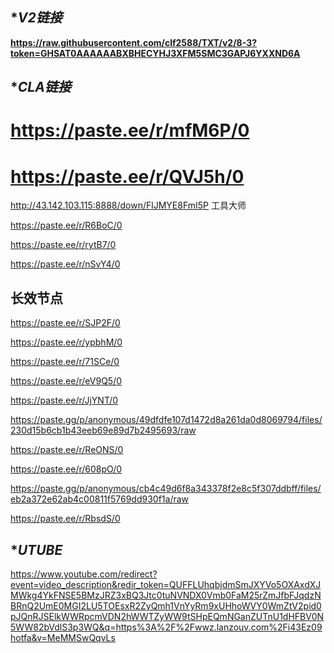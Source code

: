 ## **V2链接*

**https://raw.githubusercontent.com/clf2588/TXT/v2/8-3?token=GHSAT0AAAAAABXBHECYHJ3XFM5SMC3GAPJ6YXXND6A**

## **CLA链接*

# https://paste.ee/r/mfM6P/0

# https://paste.ee/r/QVJ5h/0

http://43.142.103.115:8888/down/FlJMYE8FmI5P 工具大师

https://paste.ee/r/R6BoC/0

https://paste.ee/r/rytB7/0

https://paste.ee/r/nSvY4/0

## **长效节点**

https://paste.ee/r/SJP2F/0

https://paste.ee/r/ypbhM/0

https://paste.ee/r/71SCe/0

https://paste.ee/r/eV9Q5/0

https://paste.ee/r/JjYNT/0

https://paste.gg/p/anonymous/49dfdfe107d1472d8a261da0d8069794/files/230d15b6cb1b43eeb69e89d7b2495693/raw

https://paste.ee/r/ReONS/0

https://paste.ee/r/608pO/0

https://paste.gg/p/anonymous/cb4c49d6f8a343378f2e8c5f307ddbff/files/eb2a372e62ab4c00811f5769dd930f1a/raw

https://paste.ee/r/RbsdS/0

## **UTUBE*

https://www.youtube.com/redirect?event=video_description&redir_token=QUFFLUhqbjdmSmJXYVo5OXAxdXJMWkg4YkFNSE5BMzJRZ3xBQ3Jtc0tuNVNDX0Vmb0FaM25rZmJfbFJqdzNBRnQ2UmE0MGI2LU5TOEsxR2ZyQmh1VnYyRm9xUHhoWVY0WmZtV2pid0pJQnRJSElkWWRpcmVDN2hWWTZyWW9tSHpEQmNGanZUTnU1dHFBV0N5WW82bVdlS3p3WQ&q=https%3A%2F%2Fwwz.lanzouv.com%2Fi43Ez09hotfa&v=MeMMSwQqvLs


